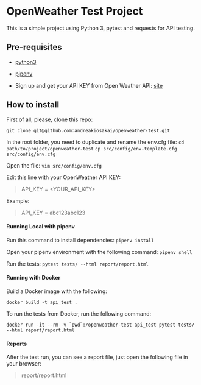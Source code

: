 # OpenWeather Test Project

 This is a simple project using Python 3, pytest and requests for API testing.
## Pre-requisites

 - [python3](https://www.python.org/downloads/)

 - [pipenv](https://pipenv.pypa.io/en/latest/)

 - Sign up and get your API KEY from Open Weather API:
[site](https://home.openweathermap.org/users/sign_in)
## How to install

First of all, please, clone this repo:

`git clone git@github.com:andreakiosakai/openweather-test.git`

In the root folder, you need to duplicate and rename the env.cfg file:
`cd path/to/project/openweather-test`
`cp src/config/env-template.cfg src/config/env.cfg`

Open the file:
`vim src/config/env.cfg`

Edit this line with your OpenWeather API KEY:
>API_KEY = <YOUR_API_KEY>

Example:
>API_KEY = abc123abc123

#### Running Local with pipenv

Run this command to install dependencies:
`pipenv install`

Open your pipenv environment with the following command:
`pipenv shell`

Run the tests:
`pytest tests/ --html report/report.html`

#### Running with Docker

Build a Docker image with the following:

`docker build -t api_test .`

To run the tests from Docker, run the following command:

``docker run -it --rm -v `pwd`:/openweather-test api_test pytest tests/ --html report/report.html``

#### Reports

After the test run, you can see a report file, just open the following file in your browser:
>report/report.html